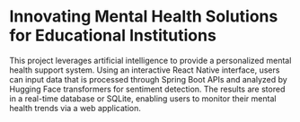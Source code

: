 #  Innovating Mental Health Solutions for Educational Institutions
This project leverages artificial intelligence to provide a personalized mental health support system. Using an interactive React Native interface, users can input data that is processed through Spring Boot APIs and analyzed by Hugging Face transformers for sentiment detection. The results are stored in a real-time database or SQLite, enabling users to monitor their mental health trends via a web application.
